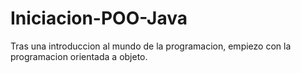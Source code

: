 # Iniciacion-POO-Java
Tras una introduccion al mundo de la programacion, empiezo con la programacion orientada a objeto. 

